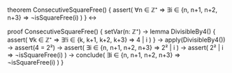 theorem ConsecutiveSquareFree() {
  assert(
    ∀n ∈ ℤ⁺ ⇒ 
    ∃i ∈ {n, n+1, n+2, n+3} ⇒ 
    ¬isSquareFree(i)
  )
} ↔

proof ConsecutiveSquareFree() {
  setVar(n: ℤ⁺) →
  lemma DivisibleBy4() {
    assert(
      ∀k ∈ ℤ⁺ ⇒
      ∃!i ∈ {k, k+1, k+2, k+3} ⇒
      4 | i
    )
  } →
  apply(DivisibleBy4()) →
  assert(4 = 2²) →
  assert(
    ∃i ∈ {n, n+1, n+2, n+3} ⇒
    2² | i
  ) →
  assert(
    2² | i ⇒ ¬isSquareFree(i)
  ) →
  conclude(
    ∃i ∈ {n, n+1, n+2, n+3} ⇒
    ¬isSquareFree(i)
  )
}